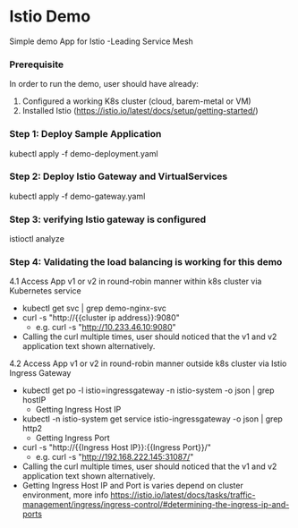 # Istio Demo
Simple demo App for Istio -Leading Service Mesh

### Prerequisite 
In order to run the demo, user should have already: 
1. Configured a working K8s cluster (cloud, barem-metal or VM)
2. Installed Istio (https://istio.io/latest/docs/setup/getting-started/)

### Step 1: Deploy Sample Application 
kubectl apply -f demo-deployment.yaml

### Step 2: Deploy Istio Gateway and VirtualServices 
kubectl apply -f demo-gateway.yaml

### Step 3: verifying Istio gateway is configured
istioctl analyze

### Step 4: Validating the load balancing is working for this demo

4.1 Access App v1 or v2 in round-robin manner within k8s cluster via Kubernetes service
- kubectl get svc | grep demo-nginx-svc
- curl -s "http://{{cluster ip address}}:9080" 
  - e.g. curl -s "http://10.233.46.10:9080"  
- Calling the curl multiple times, user should noticed that the v1 and v2 application text shown alternatively.


4.2 Access App v1 or v2 in round-robin manner outside k8s cluster via Istio Ingress Gateway

- kubectl get po -l istio=ingressgateway -n istio-system -o json | grep hostIP
  - Getting Ingress Host IP     
- kubectl -n istio-system get service istio-ingressgateway -o json | grep http2     
  - Getting Ingress Port  
-  curl -s "http://{{Ingress Host IP}}:{{Ingress Port}}/"   
   - e.g. curl -s "http://192.168.222.145:31087/"       
- Calling the curl multiple times, user should noticed that the v1 and v2 application text shown alternatively.
- Getting Ingress Host IP and Port is varies depend on cluster environment, more info https://istio.io/latest/docs/tasks/traffic-management/ingress/ingress-control/#determining-the-ingress-ip-and-ports
